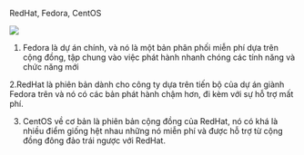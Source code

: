 RedHat, Fedora, CentOS

<img src="https://i.imgur.com/rwLOBu5.png">

1. Fedora là dự án chính, và nó là một bản phân phối miễn phí dựa trên cộng đồng, tập chung vào việc phát hành nhanh chóng các tính năng và chức năng mới

2.RedHat là phiên bản dành cho công ty dựa trên tiến bộ của dự án giành Fedora trên và nó có các bản phát hành chậm hơn, đi kèm với sự hỗ trợ mất phí.

3. CentOS về cơ bản là phiên bản cộng đồng của RedHat, nó có khá là nhiều điểm giống hệt nhau những nó miễn phí và được hỗ trợ từ cộng đồng đông đảo trái ngược với RedHat.
